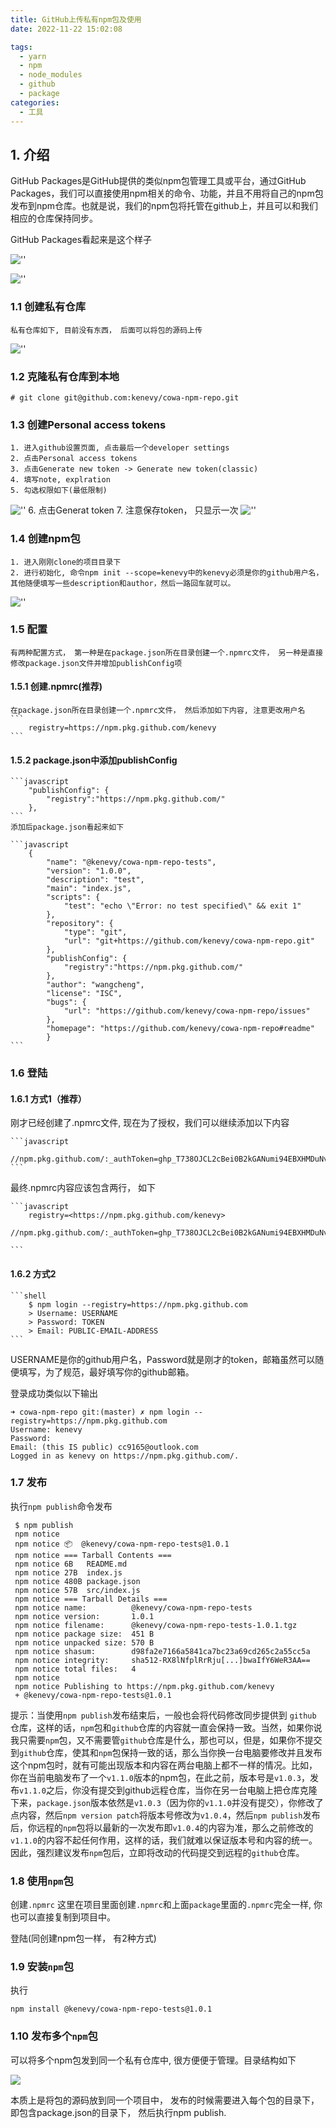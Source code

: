 ```yaml
---
title: GitHub上传私有npm包及使用
date: 2022-11-22 15:02:08

tags:
  - yarn
  - npm
  - node_modules
  - github
  - package
categories:
  - 工具
---
```

## 1. 介绍

GitHub Packages是GitHub提供的类似npm包管理工具或平台，通过GitHub Packages，我们可以直接使用npm相关的命令、功能，并且不用将自己的npm包发布到npm仓库。也就是说，我们的npm包将托管在github上，并且可以和我们相应的仓库保持同步。

GitHub Packages看起来是这个样子

![''](/assets/githubs/20221122150848.png)

![''](/assets/githubs/20221122150904.png)

### 1.1 创建私有仓库

    私有仓库如下, 目前没有东西， 后面可以将包的源码上传

![''](/assets/githubs/20221122151831.png)

### 1.2 克隆私有仓库到本地

    # git clone git@github.com:kenevy/cowa-npm-repo.git

### 1.3 创建Personal access tokens

    1. 进入github设置页面, 点击最后一个developer settings
    2. 点击Personal access tokens
    3. 点击Generate new token -> Generate new token(classic)
    4. 填写note, explration
    5. 勾选权限如下(最低限制)
![''](/assets/githubs/20221122153153.png)
    6. 点击Generat token
    7. 注意保存token， 只显示一次
![''](/assets/githubs/20221122153525.png)

### 1.4 创建npm包

    1. 进入刚刚clone的项目目录下
    2. 进行初始化, 命令npm init --scope=kenevy中的kenevy必须是你的github用户名， 其他随便填写一些description和author，然后一路回车就可以。
![''](/assets/githubs/20221122153855.png)

### 1.5 配置

    有两种配置方式， 第一种是在package.json所在目录创建一个.npmrc文件， 另一种是直接修改package.json文件并增加publishConfig项

#### 1.5.1 创建.npmrc(推荐)

    在package.json所在目录创建一个.npmrc文件， 然后添加如下内容, 注意更改用户名
    ```
        registry=https://npm.pkg.github.com/kenevy
    ```

#### 1.5.2 package.json中添加publishConfig

    ```javascript
        "publishConfig": {
            "registry":"https://npm.pkg.github.com/"
        },
    ```
    添加后package.json看起来如下

    ```javascript
        {
            "name": "@kenevy/cowa-npm-repo-tests",
            "version": "1.0.0",
            "description": "test",
            "main": "index.js",
            "scripts": {
                "test": "echo \"Error: no test specified\" && exit 1"
            },
            "repository": {
                "type": "git",
                "url": "git+https://github.com/kenevy/cowa-npm-repo.git"
            },
            "publishConfig": {
                "registry":"https://npm.pkg.github.com/"
            },
            "author": "wangcheng",
            "license": "ISC",
            "bugs": {
                "url": "https://github.com/kenevy/cowa-npm-repo/issues"
            },
            "homepage": "https://github.com/kenevy/cowa-npm-repo#readme"
            }
    ```

### 1.6 登陆

#### 1.6.1 方式1（推荐）

刚才已经创建了.npmrc文件, 现在为了授权，我们可以继续添加以下内容

    ```javascript
        //npm.pkg.github.com/:_authToken=ghp_T738OJCL2cBei0B2kGANumi94EBXHMDuNvJv
    ```
最终.npmrc内容应该包含两行， 如下

    ```javascript
        registry=<https://npm.pkg.github.com/kenevy>
        //npm.pkg.github.com/:_authToken=ghp_T738OJCL2cBei0B2kGANumi94EBXHMDuNvJv

    ```

#### 1.6.2 方式2

    ```shell
        $ npm login --registry=https://npm.pkg.github.com
        > Username: USERNAME
        > Password: TOKEN
        > Email: PUBLIC-EMAIL-ADDRESS
    ```
USERNAME是你的github用户名，Password就是刚才的token，邮箱虽然可以随便填写，为了规范，最好填写你的github邮箱。

登录成功类似以下输出

    ➜ cowa-npm-repo git:(master) ✗ npm login --registry=https://npm.pkg.github.com
    Username: kenevy
    Password:
    Email: (this IS public) cc9165@outlook.com
    Logged in as kenevy on https://npm.pkg.github.com/.

### 1.7 发布

   执行`npm publish`命令发布

   ```shell
    $ npm publish
    npm notice 
    npm notice 📦  @kenevy/cowa-npm-repo-tests@1.0.1
    npm notice === Tarball Contents ===
    npm notice 6B   README.md
    npm notice 27B  index.js
    npm notice 480B package.json
    npm notice 57B  src/index.js
    npm notice === Tarball Details ===
    npm notice name:          @kenevy/cowa-npm-repo-tests
    npm notice version:       1.0.1
    npm notice filename:      @kenevy/cowa-npm-repo-tests-1.0.1.tgz   
    npm notice package size:  451 B
    npm notice unpacked size: 570 B
    npm notice shasum:        d98fa2e7166a5841ca7bc23a69cd265c2a55cc5a
    npm notice integrity:     sha512-RX8lNfplRrRju[...]bwaIfY6WeR3AA==
    npm notice total files:   4
    npm notice
    npm notice Publishing to https://npm.pkg.github.com/kenevy
    + @kenevy/cowa-npm-repo-tests@1.0.1
   ```

 提示：当使用`npm publish`发布结束后，一般也会将代码修改同步提供到 `github` 仓库，这样的话，`npm`包和`github`仓库的内容就一直会保持一致。当然，如果你说我只需要`npm`包，又不需要管`github`仓库是什么，那也可以，但是，如果你不提交到`github`仓库，使其和`npm`包保持一致的话，那么当你换一台电脑要修改并且发布这个npm包时，就有可能出现版本和内容在两台电脑上都不一样的情况。比如，你在当前电脑发布了一个`v1.1.0`版本的npm包，在此之前，版本号是`v1.0.3`，发布`v1.1.0`之后，你没有提交到github远程仓库，当你在另一台电脑上把仓库克隆下来，`package.json`版本依然是`v1.0.3`（因为你的`v1.1.0`并没有提交），你修改了点内容，然后`npm version patch`将版本号修改为`v1.0.4`，然后`npm publish`发布后，你远程的`npm`包将以最新的一次发布即`v1.0.4`的内容为准，那么之前修改的`v1.1.0`的内容不起任何作用，这样的话，我们就难以保证版本号和内容的统一。因此，强烈建议发布`npm`包后，立即将改动的代码提交到远程的`github`仓库。

### 1.8 使用`npm`包

创建`.npmrc`
这里在项目里面创建`.npmrc`和上面`package`里面的`.npmrc`完全一样, 你也可以直接复制到项目中。

登陆(同创建npm包一样， 有2种方式)

### 1.9 安装`npm`包

执行
```
npm install @kenevy/cowa-npm-repo-tests@1.0.1
```

### 1.10 发布多个`npm`包


可以将多个npm包发到同一个私有仓库中, 很方便便于管理。目录结构如下

![](/assets/githubs/20221122162818.png)

本质上是将包的源码放到同一个项目中， 发布的时候需要进入每个包的目录下，即包含package.json的目录下， 然后执行npm publish.